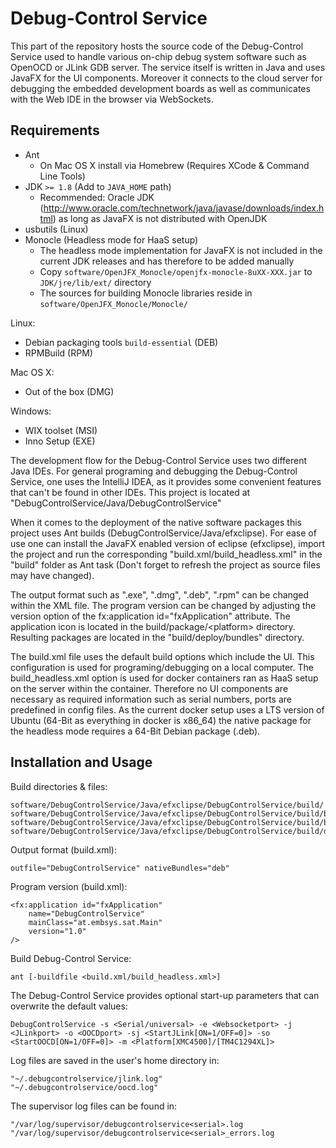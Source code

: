 # Debug-Control Service

This part of the repository hosts the source code of the Debug-Control Service used to handle various on-chip debug system software such as OpenOCD or JLink GDB server. The service itself is written in Java and uses JavaFX for the UI components. Moreover it connects to the cloud server for debugging the embedded development boards as well as communicates with the Web IDE in the browser via WebSockets.

## Requirements

  * Ant
    * On Mac OS X install via Homebrew (Requires XCode & Command Line Tools)
  * JDK `>= 1.8` (Add to `JAVA_HOME` path)
    * Recommended: Oracle JDK (http://www.oracle.com/technetwork/java/javase/downloads/index.html) as long as JavaFX is not distributed with OpenJDK
  * usbutils (Linux)
  * Monocle (Headless mode for HaaS setup)
    * The headless mode implementation for JavaFX is not included in the current JDK releases and has therefore to be added manually
    * Copy `software/OpenJFX_Monocle/openjfx-monocle-8uXX-XXX.jar` to `JDK/jre/lib/ext/` directory
    * The sources for building Monocle libraries reside in `software/OpenJFX_Monocle/Monocle/`   

Linux:

  * Debian packaging tools `build-essential` (DEB)
  * RPMBuild (RPM)

Mac OS X:

  * Out of the box (DMG)

Windows:

  * WIX toolset (MSI)
  * Inno Setup (EXE)

The development flow for the Debug-Control Service uses two different Java IDEs. For general programing and debugging the Debug-Control Service, one uses the IntelliJ IDEA, as it provides some convenient features that can't be found in other IDEs. This project is located at "DebugControlService/Java/DebugControlService"

When it comes to the deployment of the native software packages this project uses Ant builds (DebugControlService/Java/efxclipse). For ease of use one can install the JavaFX enabled version of eclipse (efxclipse), import the project and run the corresponding "build.xml/build_headless.xml" in the "build" folder as Ant task (Don't forget to refresh the project as source files may have changed). 

The output format such as ".exe", ".dmg", ".deb", ".rpm" can be changed within the XML file. The program version can be changed by adjusting the version option of the fx:application id="fxApplication" attribute. The application icon is located in the build/package/\<platform\> directory. Resulting packages are located in the "build/deploy/bundles" directory.

The build.xml file uses the default build options which include the UI. This configuration is used for programing/debugging on a local computer. The build_headless.xml option is used for docker containers ran as HaaS setup on the server within the container. Therefore no UI components are necessary as required information such as serial numbers, ports are predefined in config files. As the current docker setup uses a LTS version of Ubuntu (64-Bit as everything in docker is x86_64) the native package for the headless mode requires a 64-Bit Debian package (.deb). 

## Installation and Usage

Build directories & files:

    software/DebugControlService/Java/efxclipse/DebugControlService/build/
    software/DebugControlService/Java/efxclipse/DebugControlService/build/build.xml
    software/DebugControlService/Java/efxclipse/DebugControlService/build/build_headless.xml
    software/DebugControlService/Java/efxclipse/DebugControlService/build/deploy/bundles/

Output format (build.xml):

    outfile="DebugControlService" nativeBundles="deb"

Program version (build.xml):

    <fx:application id="fxApplication"
        name="DebugControlService"
        mainClass="at.embsys.sat.Main"
        version="1.0"
    />

Build Debug-Control Service:
 
    ant [-buildfile <build.xml/build_headless.xml>]

The Debug-Control Service provides optional start-up parameters that can overwrite the default values:

    DebugControlService -s <Serial/universal> -e <Websocketport> -j <JLinkport> -o <OOCDport> -sj <StartJLink[ON=1/OFF=0]> -so <StartOOCD[ON=1/OFF=0]> -m <Platform[XMC4500]/[TM4C1294XL]>

Log files are saved in the user's home directory in:

    "~/.debugcontrolservice/jlink.log" 
    "~/.debugcontrolservice/oocd.log"

The supervisor log files can be found in:

    "/var/log/supervisor/debugcontrolservice<serial>.log
    "/var/log/supervisor/debugcontrolservice<serial>_errors.log